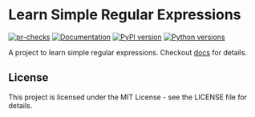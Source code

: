 # Learn Simple Regular Expressions

[![pr-checks](https://github.com/rohit1998/lsre/actions/workflows/pr-checks.yml/badge.svg)](https://github.com/rohit1998/lsre/actions/workflows/pr-checks.yml)
[![Documentation](https://img.shields.io/badge/docs-latest-blue.svg)](https://rohit1998.github.io/lsre/)
[![PyPI version](https://img.shields.io/pypi/v/lsre.svg?color=blue)](https://pypi.org/project/lsre/)
[![Python versions](https://img.shields.io/pypi/pyversions/lsre.svg?color=blue)](https://pypi.org/project/lsre/)


A project to learn simple regular expressions. Checkout [docs](https://rohit1998.github.io/lsre/) for details.

## License

This project is licensed under the MIT License - see the LICENSE file for details.
